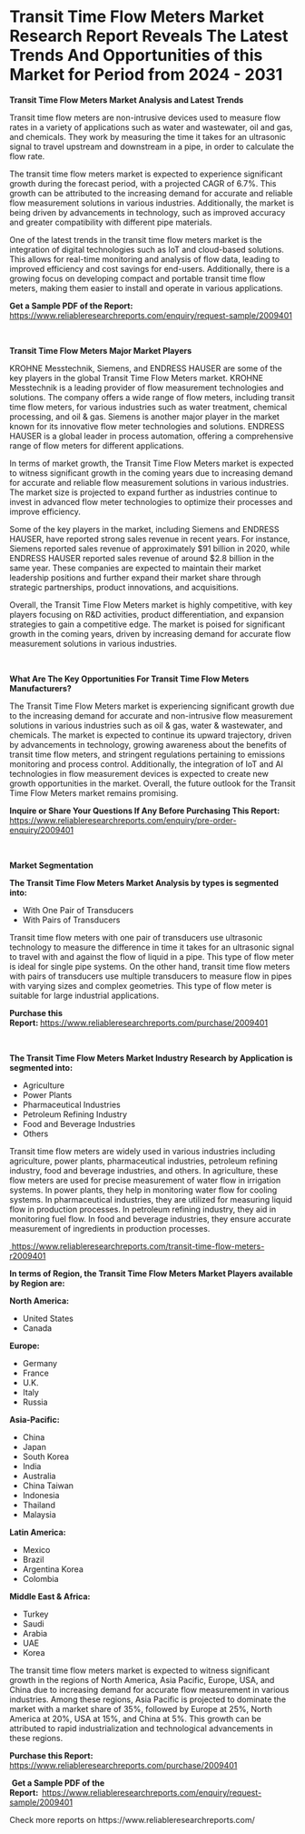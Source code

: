 <p><h1>Transit Time Flow Meters Market Research Report Reveals The Latest Trends And Opportunities of this Market for Period from 2024 - 2031</h1></p><p><strong>Transit Time Flow Meters Market Analysis and Latest Trends</strong></p>
<p><p>Transit time flow meters are non-intrusive devices used to measure flow rates in a variety of applications such as water and wastewater, oil and gas, and chemicals. They work by measuring the time it takes for an ultrasonic signal to travel upstream and downstream in a pipe, in order to calculate the flow rate.</p><p>The transit time flow meters market is expected to experience significant growth during the forecast period, with a projected CAGR of 6.7%. This growth can be attributed to the increasing demand for accurate and reliable flow measurement solutions in various industries. Additionally, the market is being driven by advancements in technology, such as improved accuracy and greater compatibility with different pipe materials.</p><p>One of the latest trends in the transit time flow meters market is the integration of digital technologies such as IoT and cloud-based solutions. This allows for real-time monitoring and analysis of flow data, leading to improved efficiency and cost savings for end-users. Additionally, there is a growing focus on developing compact and portable transit time flow meters, making them easier to install and operate in various applications.</p></p>
<p><strong>Get a Sample PDF of the Report:&nbsp;</strong> <a href="https://www.reliableresearchreports.com/enquiry/request-sample/2009401">https://www.reliableresearchreports.com/enquiry/request-sample/2009401</a></p>
<p>&nbsp;</p>
<p><strong>Transit Time Flow Meters Major Market Players</strong></p>
<p><p>KROHNE Messtechnik, Siemens, and ENDRESS HAUSER are some of the key players in the global Transit Time Flow Meters market. KROHNE Messtechnik is a leading provider of flow measurement technologies and solutions. The company offers a wide range of flow meters, including transit time flow meters, for various industries such as water treatment, chemical processing, and oil & gas. Siemens is another major player in the market known for its innovative flow meter technologies and solutions. ENDRESS HAUSER is a global leader in process automation, offering a comprehensive range of flow meters for different applications.</p><p>In terms of market growth, the Transit Time Flow Meters market is expected to witness significant growth in the coming years due to increasing demand for accurate and reliable flow measurement solutions in various industries. The market size is projected to expand further as industries continue to invest in advanced flow meter technologies to optimize their processes and improve efficiency.</p><p>Some of the key players in the market, including Siemens and ENDRESS HAUSER, have reported strong sales revenue in recent years. For instance, Siemens reported sales revenue of approximately $91 billion in 2020, while ENDRESS HAUSER reported sales revenue of around $2.8 billion in the same year. These companies are expected to maintain their market leadership positions and further expand their market share through strategic partnerships, product innovations, and acquisitions.</p><p>Overall, the Transit Time Flow Meters market is highly competitive, with key players focusing on R&D activities, product differentiation, and expansion strategies to gain a competitive edge. The market is poised for significant growth in the coming years, driven by increasing demand for accurate flow measurement solutions in various industries.</p></p>
<p>&nbsp;</p>
<p><strong>What Are The Key Opportunities For Transit Time Flow Meters Manufacturers?</strong></p>
<p><p>The Transit Time Flow Meters market is experiencing significant growth due to the increasing demand for accurate and non-intrusive flow measurement solutions in various industries such as oil & gas, water & wastewater, and chemicals. The market is expected to continue its upward trajectory, driven by advancements in technology, growing awareness about the benefits of transit time flow meters, and stringent regulations pertaining to emissions monitoring and process control. Additionally, the integration of IoT and AI technologies in flow measurement devices is expected to create new growth opportunities in the market. Overall, the future outlook for the Transit Time Flow Meters market remains promising.</p></p>
<p><strong>Inquire or Share Your Questions If Any Before Purchasing This Report:</strong> <a href="https://www.reliableresearchreports.com/enquiry/pre-order-enquiry/2009401">https://www.reliableresearchreports.com/enquiry/pre-order-enquiry/2009401</a></p>
<p>&nbsp;</p>
<p><strong>Market Segmentation</strong></p>
<p><strong>The Transit Time Flow Meters Market Analysis by types is segmented into:</strong></p>
<p><ul><li>With One Pair of Transducers</li><li>With Pairs of Transducers</li></ul></p>
<p><p>Transit time flow meters with one pair of transducers use ultrasonic technology to measure the difference in time it takes for an ultrasonic signal to travel with and against the flow of liquid in a pipe. This type of flow meter is ideal for single pipe systems. On the other hand, transit time flow meters with pairs of transducers use multiple transducers to measure flow in pipes with varying sizes and complex geometries. This type of flow meter is suitable for large industrial applications.</p></p>
<p><strong>Purchase this Report:&nbsp;</strong><a href="https://www.reliableresearchreports.com/purchase/2009401">https://www.reliableresearchreports.com/purchase/2009401</a></p>
<p>&nbsp;</p>
<p><strong>The Transit Time Flow Meters Market Industry Research by Application is segmented into:</strong></p>
<p><ul><li>Agriculture</li><li>Power Plants</li><li>Pharmaceutical Industries</li><li>Petroleum Refining Industry</li><li>Food and Beverage Industries</li><li>Others</li></ul></p>
<p><p>Transit time flow meters are widely used in various industries including agriculture, power plants, pharmaceutical industries, petroleum refining industry, food and beverage industries, and others. In agriculture, these flow meters are used for precise measurement of water flow in irrigation systems. In power plants, they help in monitoring water flow for cooling systems. In pharmaceutical industries, they are utilized for measuring liquid flow in production processes. In petroleum refining industry, they aid in monitoring fuel flow. In food and beverage industries, they ensure accurate measurement of ingredients in production processes.</p></p>
<p><a href="https://www.reliableresearchreports.com/transit-time-flow-meters-r2009401">&nbsp;https://www.reliableresearchreports.com/transit-time-flow-meters-r2009401</a></p>
<p><strong>In terms of Region, the Transit Time Flow Meters Market Players available by Region are:</strong></p>
<p>
    <p> <strong> North America: </strong>
        <ul>
            <li>United States</li>
            <li>Canada</li>
        </ul>
        </p> 
    <p> <strong> Europe: </strong>
        <ul>
            <li>Germany</li>
            <li>France</li>
            <li>U.K.</li>
            <li>Italy</li>
            <li>Russia</li>
        </ul>
        </p> 
    <p> <strong> Asia-Pacific: </strong>
        <ul>
            <li>China</li>
            <li>Japan</li>
            <li>South Korea</li>
            <li>India</li>
            <li>Australia</li>
            <li>China Taiwan</li>
            <li>Indonesia</li>
            <li>Thailand</li>
            <li>Malaysia</li>
        </ul>
        </p> 
    <p> <strong> Latin America: </strong>
        <ul>
            <li>Mexico</li>
            <li>Brazil</li>
            <li>Argentina Korea</li>
            <li>Colombia</li>
        </ul>
        </p> 
    <p> <strong> Middle East & Africa: </strong>
        <ul>
            <li>Turkey</li>
            <li>Saudi</li>
            <li>Arabia</li>
            <li>UAE</li>
            <li>Korea</li>
        </ul>
    </p>
    </p>
<p><p>The transit time flow meters market is expected to witness significant growth in the regions of North America, Asia Pacific, Europe, USA, and China due to increasing demand for accurate flow measurement in various industries. Among these regions, Asia Pacific is projected to dominate the market with a market share of 35%, followed by Europe at 25%, North America at 20%, USA at 15%, and China at 5%. This growth can be attributed to rapid industrialization and technological advancements in these regions.</p></p>
<p><strong>Purchase this Report: </strong><a href="https://www.reliableresearchreports.com/purchase/2009401">https://www.reliableresearchreports.com/purchase/2009401</a></p>
<p>&nbsp;<strong>Get a Sample PDF of the Report:&nbsp;&nbsp;</strong><a href="https://www.reliableresearchreports.com/enquiry/request-sample/2009401">https://www.reliableresearchreports.com/enquiry/request-sample/2009401</a></p>
<p><strong></strong></p>
<p>Check more reports on https://www.reliableresearchreports.com/</p>
